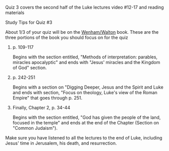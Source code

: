 ---
---

Quiz 3 covers the second half of the Luke lectures video #12-17 and reading materials

Study Tips for Quiz #3

About 1/3 of your quiz will be on the [Wenham/Walton] book. These are the three portions of the book you should focus on for the quiz

1. p. 109-117

   Begins with the section entitled, "Methods of interpretation: parables, miracles apocalyptic" and ends with "Jesus' miracles and the Kingdom of God" section.

2. p. 242-251

   Begins with a section on "Digging Deeper, Jesus and the Spirit and Luke and ends with section, "Focus on theology, Luke's view of the Roman Empire" that goes through p. 251.

3. Finally, Chapter 2, p. 34-44

   Begins with the section entitled, "God has given the people of the land, focused in the temple" and ends at the end of the Chapter (Section on "Common Judaism").

Make sure you have listened to all the lectures to the end of Luke, including Jesus' time in Jerusalem, his death, and resurrection.

[Wenham/Walton]: https://read.amazon.com/?asin=B08JPFGQXQ